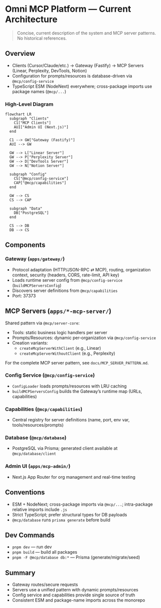 # Omni MCP Platform — Current Architecture

> Concise, current description of the system and MCP server patterns. No historical references.

## Overview

- Clients (Cursor/Claude/etc.) → Gateway (Fastify) → MCP Servers (Linear, Perplexity, DevTools,
  Notion)
- Configuration for prompts/resources is database-driven via `@mcp/config-service`
- TypeScript ESM (NodeNext) everywhere; cross-package imports use package names (`@mcp/...`)

### High‑Level Diagram

```mermaid
flowchart LR
  subgraph "Clients"
    C1["MCP Clients"]
    AUI["Admin UI (Next.js)"]
  end

  C1 --> GW["Gateway (Fastify)"]
  AUI --> GW

  GW --> L["Linear Server"]
  GW --> P["Perplexity Server"]
  GW --> D["DevTools Server"]
  GW --> N["Notion Server"]

  subgraph "Config"
    CS["@mcp/config-service"]
    CAP["@mcp/capabilities"]
  end

  GW --> CS
  CS --> CAP

  subgraph "Data"
    DB["PostgreSQL"]
  end

  CS --> DB
  DB --> CS
```

## Components

### Gateway (`apps/gateway/`)

- Protocol adaptation (HTTP/JSON-RPC ⇄ MCP), routing, organization context, security (headers, CORS,
  rate-limit, API key)
- Loads runtime server config from `@mcp/config-service` (`buildMCPServersConfig`)
- Discovers server definitions from `@mcp/capabilities`
- Port: 37373

## MCP Servers (`apps/*-mcp-server/`)

Shared pattern via `@mcp/server-core`:

- Tools: static business logic handlers per server
- Prompts/Resources: dynamic per-organization via `@mcp/config-service`
- Creation variants:
  - `createMcpServerWithClient` (e.g., Linear)
  - `createMcpServerWithoutClient` (e.g., Perplexity)

For the complete MCP server pattern, see `docs/MCP_SERVER_PATTERN.md`.

### Config Service (`@mcp/config-service`)

- `ConfigLoader` loads prompts/resources with LRU caching
- `buildMCPServersConfig` builds the Gateway’s runtime map (URLs, capabilities)

### Capabilities (`@mcp/capabilities`)

- Central registry for server definitions (name, port, env var, tools/resources/prompts)

### Database (`@mcp/database`)

- PostgreSQL via Prisma; generated client available at `@mcp/database/client`

### Admin UI (`apps/mcp-admin/`)

- Next.js App Router for org management and real-time testing

## Conventions

- ESM + NodeNext; cross-package imports via `@mcp/...`; intra-package relative imports include `.js`
- Strict TypeScript; prefer structural types for DB payloads
- `@mcp/database` runs `prisma generate` before build

## Dev Commands

- `pnpm dev` — run dev
- `pnpm build` — build all packages
- `pnpm -F @mcp/database db:*` — Prisma (generate/migrate/seed)

## Summary

- Gateway routes/secure requests
- Servers use a unified pattern with dynamic prompts/resources
- Config service and capabilities provide single source of truth
- Consistent ESM and package-name imports across the monorepo
